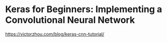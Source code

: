 # Keras for Beginners: Implementing a Convolutional Neural Network

https://victorzhou.com/blog/keras-cnn-tutorial/